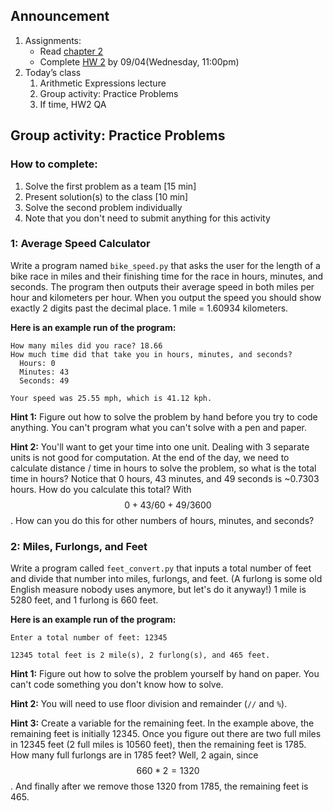 ## Announcement
1. Assignments:
   - Read [chapter 2](https://canvas.jmu.edu/courses/2035420/assignments/18966141?module_item_id=40563343)
   - Complete [HW 2](https://w3.cs.jmu.edu/cs149/f24/hw/hw2/) by 09/04(Wednesday, 11:00pm)
2. Today’s class
   1. Arithmetic Expressions lecture
   2. Group activity: Practice Problems
   3. If time, HW2 QA
  




## Group activity: Practice Problems

### How to complete: 
1. Solve the first problem as a team [15 min]
2. Present solution(s) to the class [10 min]
3. Solve the second problem individually
4. Note that you don't need to submit anything for this activity

### 1: Average Speed Calculator
Write a program named `bike_speed.py` that asks the user for the length of a bike race in miles and their finishing time for the race in hours, minutes, and seconds. The program then outputs their average speed in both miles per hour and kilometers per hour. When you output the speed you should show exactly 2 digits past the decimal place. 1 mile = 1.60934 kilometers.

**Here is an example run of the program:**
```
How many miles did you race? 18.66
How much time did that take you in hours, minutes, and seconds?
  Hours: 0
  Minutes: 43
  Seconds: 49

Your speed was 25.55 mph, which is 41.12 kph.
```
**Hint 1:** Figure out how to solve the problem by hand before you try to code anything. You can't program what you can't solve with a pen and paper.

**Hint 2:** You'll want to get your time into one unit. Dealing with 3 separate units is not good for computation. At the end of the day, we need to calculate distance / time in hours to solve the problem, so what is the total time in hours? Notice that 0 hours, 43 minutes, and 49 seconds is ~0.7303 hours. How do you calculate this total? With $$0 + 43/60 + 49/3600$$. How can you do this for other numbers of hours, minutes, and seconds?

### 2: Miles, Furlongs, and Feet
Write a program called `feet_convert.py` that inputs a total number of feet and divide that number into miles, furlongs, and feet. (A furlong is some old English measure nobody uses anymore, but let's do it anyway!) 1 mile is 5280 feet, and 1 furlong is 660 feet.

**Here is an example run of the program:**
```
Enter a total number of feet: 12345

12345 total feet is 2 mile(s), 2 furlong(s), and 465 feet.
```
**Hint 1:** Figure out how to solve the problem yourself by hand on paper. You can't code something you don't know how to solve.

**Hint 2:** You will need to use floor division and remainder (`//` and `%`).

**Hint 3:** Create a variable for the remaining feet. In the example above, the remaining feet is initially 12345. Once you figure out there are two full miles in 12345 feet (2 full miles is 10560 feet), then the remaining feet is 1785. How many full furlongs are in 1785 feet? Well, 2 again, since $$660 * 2 = 1320$$
. And finally after we remove those 1320 from 1785, the remaining feet is 465.
